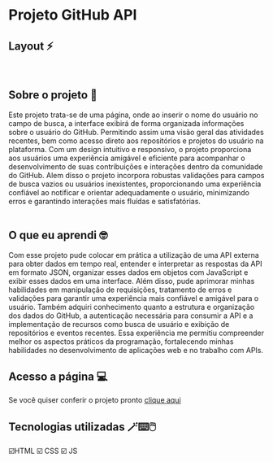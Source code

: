 # Projeto GitHub API

## Layout ⚡

<br>

<img src="./src/image/gif-projeto.gif" alt="">


## Sobre o projeto 🚀

Este projeto trata-se de uma página, onde ao inserir o nome do usuário no campo de busca, a interface exibirá de forma organizada informações sobre o usuário do GitHub. Permitindo assim uma visão geral das atividades recentes, bem como acesso direto aos repositórios e projetos do usuário na plataforma. Com um design intuitivo e responsivo, o projeto proporciona aos usuários uma experiência amigável e eficiente para acompanhar o desenvolvimento de suas contribuições e interações dentro da comunidade do GitHub.
Alem disso o projeto incorpora robustas validações para campos de busca vazios ou usuários inexistentes, proporcionando uma experiência confiável ao notificar e orientar adequadamente o usuário, minimizando erros e garantindo interações mais fluídas e satisfatórias.
<br>
<br>

## O que eu aprendi 🤓

Com esse projeto pude colocar em prática a utilização de uma API externa para obter dados em tempo real, entender e interpretar as respostas da API em formato JSON, organizar esses dados em objetos com JavaScript e exibir esses dados em uma interface. Além disso, pude aprimorar minhas habilidades em manipulação de requisições, tratamento de erros e validações para garantir uma experiência mais confiável e amigável para o usuário. Também adquiri conhecimento quanto a estrutura e organização dos dados do GitHub, a autenticação necessária para consumir a API e a implementação de recursos como busca de usuário e exibição de repositórios e eventos recentes. Essa experiência me permitiu compreender melhor os aspectos práticos da programação, fortalecendo minhas habilidades no desenvolvimento de aplicações web e no trabalho com APIs.


## Acesso a página 💻

Se você quiser conferir o projeto pronto [clique aqui ](https://claricassia.github.io/Projeto-Github-API/)

## Tecnologias utilizadas 🪄⌨️🖱️

 ☑️HTML 
 ☑️ CSS 
 ☑️ JS







